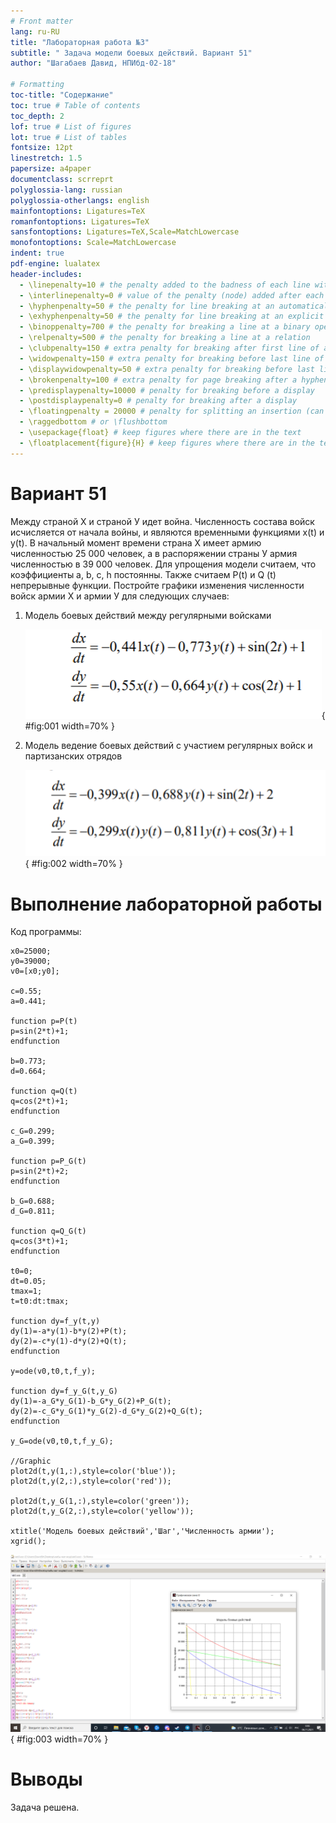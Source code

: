 ```yaml
---
# Front matter
lang: ru-RU
title: "Лабораторная работа №3"
subtitle: " Задача модели боевых действий. Вариант 51"
author: "Шагабаев Давид, НПИбд-02-18"

# Formatting
toc-title: "Содержание"
toc: true # Table of contents
toc_depth: 2
lof: true # List of figures
lot: true # List of tables
fontsize: 12pt
linestretch: 1.5
papersize: a4paper
documentclass: scrreprt
polyglossia-lang: russian
polyglossia-otherlangs: english
mainfontoptions: Ligatures=TeX
romanfontoptions: Ligatures=TeX
sansfontoptions: Ligatures=TeX,Scale=MatchLowercase
monofontoptions: Scale=MatchLowercase
indent: true
pdf-engine: lualatex
header-includes:
  - \linepenalty=10 # the penalty added to the badness of each line within a paragraph (no associated penalty node) Increasing the value makes tex try to have fewer lines in the paragraph.
  - \interlinepenalty=0 # value of the penalty (node) added after each line of a paragraph.
  - \hyphenpenalty=50 # the penalty for line breaking at an automatically inserted hyphen
  - \exhyphenpenalty=50 # the penalty for line breaking at an explicit hyphen
  - \binoppenalty=700 # the penalty for breaking a line at a binary operator
  - \relpenalty=500 # the penalty for breaking a line at a relation
  - \clubpenalty=150 # extra penalty for breaking after first line of a paragraph
  - \widowpenalty=150 # extra penalty for breaking before last line of a paragraph
  - \displaywidowpenalty=50 # extra penalty for breaking before last line before a display math
  - \brokenpenalty=100 # extra penalty for page breaking after a hyphenated line
  - \predisplaypenalty=10000 # penalty for breaking before a display
  - \postdisplaypenalty=0 # penalty for breaking after a display
  - \floatingpenalty = 20000 # penalty for splitting an insertion (can only be split footnote in standard LaTeX)
  - \raggedbottom # or \flushbottom
  - \usepackage{float} # keep figures where there are in the text
  - \floatplacement{figure}{H} # keep figures where there are in the text
---
```


# Вариант 51

Между страной Х и страной У идет война. Численность состава войск исчисляется от начала войны, и являются временными функциями x(t) и y(t). В начальный момент времени страна Х имеет армию численностью 25 000 человек, а в распоряжении страны У армия численностью в 39 000 человек. Для упрощения модели считаем, что коэффициенты a, b, c, h постоянны. Также считаем P(t) и Q (t) непрерывные функции. Постройте графики изменения численности войск армии Х и армии У для следующих случаев: 

1. Модель боевых действий между регулярными войсками

   ![формула 1](image/001.png){ #fig:001 width=70% }

2. Модель ведение боевых действий с участием регулярных войск и партизанских отрядов

   ![формула 2](image/002.png){ #fig:002 width=70% }

   

# Выполнение лабораторной работы

Код программы:

```
x0=25000;
y0=39000;
v0=[x0;y0];

c=0.55;
a=0.441;

function p=P(t)
p=sin(2*t)+1;
endfunction

b=0.773;
d=0.664;

function q=Q(t)
q=cos(2*t)+1;
endfunction

c_G=0.299;
a_G=0.399;

function p=P_G(t)
p=sin(2*t)+2;
endfunction

b_G=0.688;
d_G=0.811;

function q=Q_G(t)
q=cos(3*t)+1;
endfunction

t0=0;
dt=0.05;
tmax=1;
t=t0:dt:tmax;

function dy=f_y(t,y)
dy(1)=-a*y(1)-b*y(2)+P(t);
dy(2)=-c*y(1)-d*y(2)+Q(t);
endfunction

y=ode(v0,t0,t,f_y);

function dy=f_y_G(t,y_G)
dy(1)=-a_G*y_G(1)-b_G*y_G(2)+P_G(t);
dy(2)=-c_G*y_G(1)*y_G(2)-d_G*y_G(2)+Q_G(t);
endfunction

y_G=ode(v0,t0,t,f_y_G);

//Graphic
plot2d(t,y(1,:),style=color('blue'));
plot2d(t,y(2,:),style=color('red'));

plot2d(t,y_G(1,:),style=color('green'));
plot2d(t,y_G(2,:),style=color('yellow'));

xtitle('Модель боевых действий','Шаг','Численность армии');
xgrid();
```

![вывод программы](image/003.png){ #fig:003 width=70% }



# Выводы

Задача решена.
